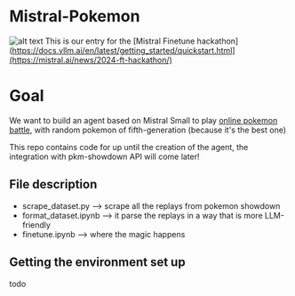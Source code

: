 # Mistral-Pokemon
![alt text](https://github.com/C080/Mistral-Pokemon/blob/master/funny.jpg?raw=true)
This is our entry for the [Mistral Finetune hackathon](https://docs.vllm.ai/en/latest/getting_started/quickstart.html](https://mistral.ai/news/2024-ft-hackathon/)

# Goal

We want to build an agent based on Mistral Small to play [online pokemon battle](https://play.pokemonshowdown.com/), with random pokemon of fifth-generation (because it's the best one)

This repo contains code for up until the creation of the agent, the integration with pkm-showdown API will come later!

## File description

- scrape_dataset.py --> scrape all the replays from pokemon showdown
- format_dataset.ipynb --> it parse the replays in a way that is more LLM-friendly
- finetune.ipynb --> where the magic happens 

## Getting the environment set up

todo
